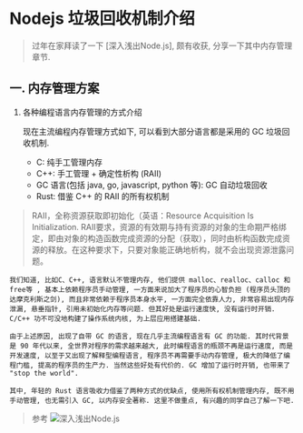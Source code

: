 # Nodejs 垃圾回收机制介绍

> 过年在家拜读了一下 [深入浅出Node.js], 颇有收获, 分享一下其中内存管理章节.

## 一. 内存管理方案
1. 各种编程语言内存管理的方式介绍
    
    现在主流编程内存管理方式如下, 可以看到大部分语言都是采用的 GC 垃圾回收机制.

    - C: 纯手工管理内存
    - C++:  手工管理 + 确定性析构 (RAII)
    - GC 语言(包括 java, go, javascript, python 等):  GC 自动垃圾回收
    - Rust: 借鉴 C++ 的 RAII 的所有权机制

> RAII，全称资源获取即初始化（英语：Resource Acquisition Is Initialization. RAII要求，资源的有效期与持有资源的对象的生命期严格绑定，即由对象的构造函数完成资源的分配（获取），同时由析构函数完成资源的释放。在这种要求下，只要对象能正确地析构，就不会出现资源泄露问题。

    我们知道, 比如C、C++, 语言默认不管理内存, 他们提供 malloc、realloc、calloc 和 free等 , 基本上依赖程序员手动管理, 一方面来说加大了程序员的心智负担 (程序员头顶的达摩克利斯之剑), 而且非常依赖于程序员本身水平, 一方面完全依靠人力, 非常容易出现内存泄漏, 悬垂指针, 引用未初始化内存等问题. 但其好处是运行速度快, 没有运行时开销. C/C++ 功不可没地构建了操作系统内核, 为上层应用搭建基础.

    由于上述原因, 出现了自带 GC 的语言, 现在几乎主流编程语言有 GC 的功能. 其时代背景是 90 年代以来, 全世界对程序的需求越来越大, 此时编程语言的瓶颈不再是运行速度, 而是开发速度, 以至于又出现了解释型编程语言, 程序员不再需要手动内存管理, 极大的降低了编程门槛, 提高的程序员的生产力. 当然这些好处有代价的. GC 增加了运行时开销, 也带来了 "stop the world".

    其中, 年轻的 Rust 语言吸收力借鉴了两种方式的优缺点, 使用所有权机制管理内存, 既不用手动管理, 也无需引入 GC, 以内存安全著称. 这里不做重点, 有兴趣的同学自己了解一下吧.




    

> 参考
 ![深入浅出Node.js](https://img9.doubanio.com/view/subject/l/public/s27134708.jpg)
